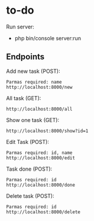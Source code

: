 # to-do
Run server:
- php bin/console server:run

## Endpoints

Add new task (POST):
```console
Parmas required: name
http://localhost:8000/new
```

All task (GET):
```console
http://localhost:8000/all
```

Show one task (GET):
```console
http://localhost:8000/show?id=1
```

Edit Task (POST):
```console
Parmas required: id, name
http://localhost:8000/edit
```

 Task done (POST):
```console
Parmas required: id
http://localhost:8000/done
```


 Delete task (POST):
```console
Parmas required: id
http://localhost:8000/delete
```
